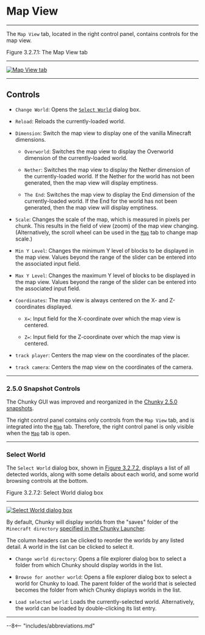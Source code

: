 # Map View

---

The `Map View` tab, located in the right control panel, contains controls for the map view.

<div class="figure" id="figure-3-2-7-1">
  <p class="figure">
  Figure 3.2.7.1: The Map View tab
  </p>
  <hr>
  <a href="../../../../img/user_interface/right_panel/map_view_tab.png">
  <img class="figure" src="../../../../img/user_interface/right_panel/map_view_tab.png" alt="Map View tab">
  </a>
</div>

---

## Controls

- `Change World`: Opens the [`Select World`](#select-world) dialog box.

- `Reload`: Reloads the currently-loaded world.

- `Dimension`: Switch the map view to display one of the vanilla Minecraft dimensions.

    - `Overworld`: Switches the map view to display the Overworld dimension of the currently-loaded world.

    - `Nether`: Switches the map view to display the Nether dimension of the currently-loaded world. If the Nether for the world has not been generated, then the map view will display emptiness.

    - `The End`: Switches the map view to display the End dimension of the currently-loaded world. If the End for the world has not been generated, then the map view will display emptiness.

- `Scale`: Changes the scale of the map, which is measured in pixels per chunk. This results in the field of view (zoom) of the map view changing. (Alternatively, the scroll wheel can be used in the [`Map`](../../map#controls) tab to change map scale.)

- `Min Y Level`: Changes the minimum Y level of blocks to be displayed in the map view. Values beyond the range of the slider can be entered into the associated input field.

- `Max Y Level`: Changes the maximum Y level of blocks to be displayed in the map view. Values beyond the range of the slider can be entered into the associated input field.

- `Coordinates`: The map view is always centered on the X- and Z-coordinates displayed.

    - `X=`: Input field for the X-coordinate over which the map view is centered.

    - `Z=`: Input field for the Z-coordinate over which the map view is centered. 

- `track player`: Centers the map view on the coordinates of the placer.

- `track camera`: Centers the map view on the coordinates of the camera.

---

### 2.5.0 Snapshot Controls

The Chunky GUI was improved and reorganized in the [Chunky 2.5.0 snapshots](../../../../getting_started/configuring_chunky_launcher#advanced-settings).

The right control panel contains only controls from the `Map View` tab, and is integrated into the [`Map`](../../map) tab. Therefore, the right control panel is only visible when the [`Map`](../../map) tab is open.

---

### Select World

The `Select World` dialog box, shown in [Figure 3.2.7.2](#figure-3-2-7-2), displays a list of all detected worlds, along with some details about each world, and some world browsing controls at the bottom.

<div class="figure" id="figure-3-2-7-2">
  <p class="figure">
  Figure 3.2.7.2: Select World dialog box
  </p>
  <hr>
  <a href="../../../../img/user_interface/right_panel/select_world.png">
  <img class="figure" src="../../../../img/user_interface/right_panel/select_world.png" alt="Select World dialog box">
  </a>
</div>

By default, Chunky will display worlds from the "saves" folder of the `Minecraft directory` [specified in the Chunky Launcher](../../../../getting_started/configuring_chunky_launcher#controls).

The column headers can be clicked to reorder the worlds by any listed detail. A world in the list can be clicked to select it.

- `Change world directory`: Opens a file explorer dialog box to select a folder from which Chunky should display worlds in the list.

- `Browse for another world`: Opens a file explorer dialog box to select a world for Chunky to load. The parent folder of the world that is selected becomes the folder from which Chunky displays worlds in the list.

- `Load selected world`: Loads the currently-selected world. Alternatively, the world can be loaded by double-clicking its list entry.

---

--8<-- "includes/abbreviations.md"
